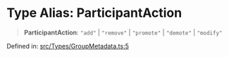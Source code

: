# Type Alias: ParticipantAction

> **ParticipantAction**: `"add"` \| `"remove"` \| `"promote"` \| `"demote"` \| `"modify"`

Defined in: [src/Types/GroupMetadata.ts:5](https://github.com/Fokusdotid/Baileys/blob/6a8e2076fa4119b2d5152250d579a4fbed394533/src/Types/GroupMetadata.ts#L5)
